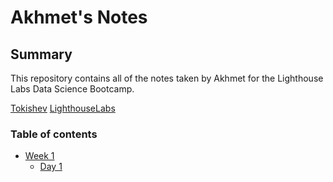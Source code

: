 # Akhmet's Notes
## Summary 

This repository contains all of the notes taken by Akhmet for the Lighthouse Labs Data Science Bootcamp.

[Tokishev](https://github.com/Tokishev)
[LighthouseLabs](https://www.lighthouselabs.ca/)
### Table of contents
* [Week 1](/Week_1)
  * [Day 1](/Week_1/Day_1)


